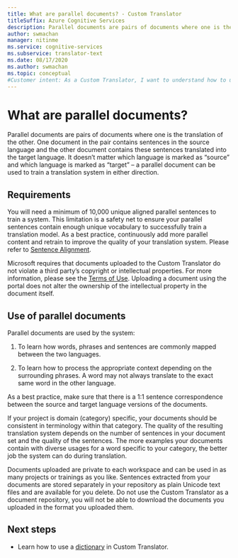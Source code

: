 ```yaml
---
title: What are parallel documents? - Custom Translator
titleSuffix: Azure Cognitive Services
description: Parallel documents are pairs of documents where one is the translation of the other. One document in the pair contains sentences in the source language and the other document contains these sentences translated into the target language.
author: swmachan
manager: nitinme
ms.service: cognitive-services
ms.subservice: translator-text
ms.date: 08/17/2020
ms.author: swmachan
ms.topic: conceptual
#Customer intent: As a Custom Translator, I want to understand how to use parallel documents to build a custom translation model.
---
```


# What are parallel documents?

Parallel documents are pairs of documents where one is the translation of the
other. One document in the pair contains sentences in the source language and
the other document contains these sentences translated into the target language.
It doesn’t matter which language is marked as “source” and which language is
marked as “target” – a parallel document can be used to train a translation
system in either direction.

## Requirements

You will need a minimum of 10,000 unique aligned parallel sentences to train a system. This limitation is a safety net to ensure your parallel sentences contain enough unique vocabulary to successfully train a translation model. As a best practice, continuously add more parallel content and retrain to improve the quality of your translation system. Please refer to [Sentence Alignment](./sentence-alignment.md).

Microsoft requires that documents uploaded to the Custom Translator do not
violate a third party’s copyright or intellectual properties. For more
information, please see the [Terms of
Use](https://azure.microsoft.com/support/legal/cognitive-services-terms/).
Uploading a document using the portal does not alter the ownership of the
intellectual property in the document itself.

## Use of parallel documents

Parallel documents are used by the system:

1.  To learn how words, phrases and sentences are commonly mapped between the
    two languages.

2.  To learn how to process the appropriate context depending on the surrounding
    phrases. A word may not always translate to the exact same word in the other
    language.

As a best practice, make sure that there is a 1:1 sentence correspondence between
the source and target language versions of the documents.

If your project is domain (category) specific, your documents should be
consistent in terminology within that category. The quality of the resulting
translation system depends on the number of sentences in your document set and
the quality of the sentences. The more examples your documents contain with
diverse usages for a word specific to your category, the better job the system
can do during translation.

Documents uploaded are private to each workspace and can be used in as many
projects or trainings as you like. Sentences extracted from your documents are
stored separately in your repository as plain Unicode text files and are
available for you delete. Do not use the Custom Translator as a document
repository, you will not be able to download the documents you uploaded in the
format you uploaded them.



## Next steps

- Learn how to use a [dictionary](what-is-dictionary.md) in Custom Translator.